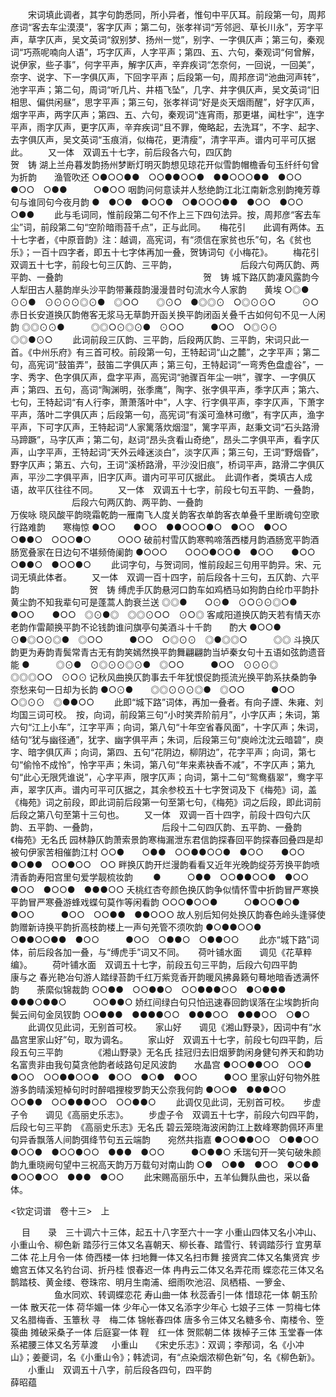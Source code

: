 <!-- { "loadSidebar": true } -->
 　　宋词填此调者，其字句韵悉同，所小异者，惟句中平仄耳。前段第一句，周邦彦词“客去车尘漠漠”，客字仄声；第二句，张孝祥词“芳邻迥、草长川永”，芳字平声，草字仄声，吴文英词“叙别梦、扬州一觉”，别字、一字俱仄声；第三句，秦观词“巧燕呢喃向人语”，巧字仄声，人字平声；第四、五、六句，秦观词“何曾解，说伊家，些子事”，何字平声，解字仄声，辛弃疾词“怎奈何，一回说，一回美”，奈字、说字、下一字俱仄声，下回字平声；后段第一句，周邦彦词“池曲河声转”，池字平声；第二句，周词“听几片、井梧飞坠”，几字、井字俱仄声，吴文英词“旧相思、偏供闲昼”，思字平声；第三句，张孝祥词“好是炎天烟雨醒”，好字仄声，烟字平声，两字仄声；第四、五、六句，秦观词“连宵雨，那更堪，闻杜宇”，连字平声，雨字仄声，更字仄声，辛弃疾词“且不罪，俺略起，去洗耳”，不字、起字、去字俱仄声，吴文英词“玉痕消，似梅花，更清瘦”，清字平声。谱内可平可仄据此。 
　　又一体　双调五十七字，前后段各六句，四仄韵　　　　　　　　　　　　　　贺　铸 
湖上兰舟暮发韵扬州梦断灯明灭韵想见琼花开似雪韵帽檐香句玉纤纤句曾为折韵　　渔管吹还
○●○○●●　○○●●○○●　●●○○○●●　●○○　●○○　○●●　　　○●○○
咽韵问何意读并人愁绝韵江北江南新念别韵掩芳尊句与谁同句今夜月韵
●　●○●　●○○●　○●○○○●●　●○○　●○○　○●● 
 　　此与毛词同，惟前段第二句不作上三下四句法异。按，周邦彦“客去车尘”词，前段第二句“空阶暗雨苔千点”，正与此同。 
　 
梅花引　　此调有两体。五十七字者，《中原音韵》注：越调，高宪词，有“须信在家贫也乐”句，名《贫也乐》；一百十四字者，即五十七字体再加一叠，贺铸词句《小梅花》。 
　　梅花引　双调五十七字，前段七句三仄韵、三平韵，
　　　　　　　后段六句两仄韵、两平韵、一叠韵　　　　　　　　　　　　　　　　贺　铸 
城下路仄韵凄风露韵今人犁田古人墓韵岸头沙平韵带蒹葭韵漫漫昔时句流水今人家韵　　黄埃
○◎●　　⊙⊙●　⊙⊙⊙⊙◎⊙●　◎○○　　◎⊙○　●◎◎⊙　○◎⊙⊙○　　　⊙○
赤日长安道换仄韵倦客无浆马无草韵开函关换平韵闭函关叠千古如何句不见一人闲韵
◎◎⊙⊙●　　　◎◎○⊙◎⊙●　⊙○○　　　●○○　○◎⊙⊙　◎◎●⊙○ 
 　　此词前段三仄韵、三平韵，后段两仄韵、三平韵，宋词只此一首。《中州乐府》有三首可校。前段第一句，王特起词“山之麓”，之字平声；第二句，高宪词“鼓笛弄”，鼓笛二字俱仄声；第三句，王特起词“一弯秀色盘虚谷”，一字、秀字、色字俱仄声，盘字平声，高宪词“驰骤百年尘一哄”，骤字、一字俱仄声；第四、五句，高词“陶渊明，张季鹰”，陶字、张字俱平声，季字仄声；第六、七句，王特起词“有人行李，萧萧落叶中”，人字、行字俱平声，李字仄声，下萧字平声，落叶二字俱仄声；后段第一句，高宪词“有溪可渔林可缴”，有字仄声，渔字平声，下可字仄声，王特起词“人家篱落炊烟湿”，篱字平声，赵秉文词“石头路滑马蹄蹶”，马字仄声；第二句，赵词“昂头贪看山奇绝”，昂头二字俱平声，看字仄声，山字平声，王特起词“天外云峰迷淡白”，淡字仄声；第三句，王词“野烟昏”，野字仄声；第五、六句，王词“溪桥路滑，平沙没旧痕”，桥词平声，路滑二字俱仄声，平沙二字俱平声，旧字仄声。谱内可平可仄据此。　此调作者，类填古人成语，故平仄往往不同。 
　　又一体　双调五十七字，前段七句五平韵、一叠韵，
　　　　　　　后段六句两仄韵、两平韵、一叠韵　　　　　　　　　　　　　　　　万俟咏 
晓风酸平韵晓霜乾韵一雁南飞人度关韵客衣单韵客衣单叠千里断魂句空歌行路难韵　　寒梅惊
●○○　　●○○　●●○○○●○　●○○　●○○　○●●○　○○○●○　　　○○○
破前村雪仄韵寒鸭啼落西楼月韵酒肠宽平韵酒肠宽叠家在日边句不堪频倚阑韵
●○○○　　○○○●○○●　●○○　　●○○　○●●○　●○○●○ 
 　　此词字句，与贺词同，惟前段起三句用平韵异。宋、元词无填此体者。 
　　又一体　双调一百十四字，前后段各十三句，五仄韵、六平韵　　　　　　　　贺　铸 
缚虎手仄韵悬河口韵车如鸡栖马如狗韵白纶巾平韵扑黄尘韵不知我辈句可是蓬蒿人韵衰兰送
◎◎●　　○⊙●　⊙○⊙⊙◎○●　●○○　　●○○　◎⊙●◎　◎◎⊙○○　⊙○◎
客咸阳道换仄韵天若有情天亦老韵作雷颠换平韵不论钱韵谁问旗亭句美酒斗十千韵　　酌大
●○○●　　　⊙●◎○⊙◎●　◎○○　　　●○○　○◎⊙⊙　◎●◎◎○　　　◎◎
斗换仄韵更为寿韵青鬓常青古无有韵笑嫣然换平韵舞翩翩韵当垆秦女句十五语如弦韵遗音能
●　　　◎⊙●　⊙◎⊙⊙◎⊙●　◎○○　　　●○○　⊙⊙⊙◎　◎◎◎○○　⊙○⊙
记秋风曲换仄韵事去千年犹恨促韵揽流光换平韵系扶桑韵争奈愁来句一日却为长韵
●○⊙●　　◎◎⊙⊙⊙◎●　◎○○　　　●○○　○◎⊙⊙　◎●●○○ 
 　　此即“城下路”词体，再加一叠者。有向子諲、朱雍、刘均国三词可校。　按，向词，前段第三句“小时笑弄阶前月”，小字仄声；朱词，第六句“江上小车”，江字平声；向词，第八句“十年空省春风面”，十字仄声；朱词，结句“犹与幽径通”，犹字、幽字俱平声；朱词，后段第三句“庾岭沈沈云暗碧”，庾字、暗字俱仄声；向词，第四、五句“花阴边，柳阴边”，花字平声；向词，第七句“偷怜不成怜”，怜字平声；朱词，第八句“年来素袂香不减”，不字仄声；第九句“此心无限凭谁说”，心字平声，限字仄声；向词，第十二句“鸳鸯翡翠”，鸯字平声，翠字仄声。谱内可平可仄据之，其余参校五十七字贺词及下《梅苑》词，盖《梅苑》词之前段，即此词前后段第一句至第七句，《梅苑》词之后段，即此词前后段之第八句至第十三句也。 
　　又一体　双调一百十四字，前段十四句六仄韵、五平韵、一叠韵，
　　　　　　　后段十二句四仄韵、五平韵、一叠韵　　　　　　　　　　《梅苑》无名氏
园林静仄韵萧索景韵寒梅漏泄东君信韵探春回平韵探春回叠四是却被句伊家苦相催韵江村
○○●　　○●●　○○●●○○●　●○○　　●○○　●○●●　○○●○○　○○
畔换仄韵开烂漫韵看看又近年光晚韵绽芬芳换平韵喷清香韵寿阳宫里句爱学靓梳妆韵　　
●　　　○●●　○○●●○○●　●○○　　　●○○　●○○●　●●●○○
夭桃红杏夸颜色换仄韵争似情怀雪中折韵冒严寒换平韵冒严寒叠游蜂戏蝶句莫作等闲看韵
○○○●○○●　　　○●○○●○●　●○○　　　●○○　○○●●　●●○○○
故人别后知何处换仄韵春色岭头逢驿使韵赠新诗换平韵折高枝韵楼上一声句羌管不须吹韵
●○●●○○●　　　○●●○○●●　●○○　　　●○○　○●●○　○●●○○
 　　此亦“城下路”词体，前后段各加一叠，与“缚虎手”词又不同。 
　
荷叶铺水面　　调见《花草粹编》。
　　荷叶铺水面　双调五十七字，前段五句三平韵，后段六句四平韵　　　　　　　康与之
春光艳冶句游人踏绿苔韵千红万紫竞香开韵暖风拂鼻籁句蓦地暗香透满怀韵　　荼縻似锦裁韵
○○●●　○○●●○　○○●●●○○　●○●●●　●●●○●●○　　　○○●●○
娇红间绿白句只怕迅速春回韵误落在尘埃韵折向鬓云间句金凤钗韵
○○●●●　●●●●○○　●●●○○　●●●○○　○●○
 　　此调仅见此词，无别首可校。 
　
家山好　　调见《湘山野录》，因词中有“水晶宫里家山好”句，取为调名。
　　家山好　双调五十七字，前段七句四平韵，后段五句三平韵　　　　《湘山野录》无名氏
挂冠归去旧烟萝韵闲身健句养天和韵功名富贵非由我句莫贪他韵者岐路句足风波韵　　水晶宫
●○○●●○○　○○●　●○○　○○●●○○●　●○○　●○●　●○○　　　●○○
里家山好句物外胜游多韵晴溪短棹句时时醉唱捚梭罗韵天公奈我何韵
●○○●　●●●○○　○○●●　○○●●●○○　○○●●○
 　　此调仅见此词，无别首可校。 
　
步虚子令　　调见《高丽史乐志》。
　　步虚子令　双调五十七字，前段六句四平韵，后段七句三平韵　《高丽史乐志》无名氏
碧云笼晓海波闲韵江上数峰寒韵佩环声里句异香飘落人间韵弭绛节句五云端韵　　宛然共指嘉
●○○●●○○　○●●○○　●○○●　●○○●○○　●●●　●○○　　　●○●●○
禾瑞句开一笑句破朱颜韵九重晓阙句望中三祝高天韵万万载句对南山韵
○●　○●●　●○○　●○●●　●○○●○○　●●●　●○○
 　　此宋赐高丽乐中，五羊仙舞队曲也，采以备体。 
 









<钦定词谱　卷十三>　上 


　 
目　　录　三十调六十三体，起五十八字至六十一字 
小重山四体又名小冲山、小重山令、柳色新
踏莎行三体又名喜朝天、柳长春、踏雪行、转调踏莎行
宜男草二体
花上月令一体
倚西楼一体
扫地舞一体又名扫市舞
接贤宾二体又名集贤宾
步蟾宫五体又名钓台词、折丹桂
恨春迟一体
冉冉云二体又名弄花雨
蝶恋花三体又名鹊踏枝、黄金缕、卷珠帘、明月生南浦、细雨吹池沼、凤栖梧、一箩金、
　　　　　鱼水同欢、转调蝶恋花
寿山曲一体
秋蕊香引一体
惜琼花一体
朝玉阶一体
散天花一体
荷华媚一体
少年心一体又名添字少年心
七娘子三体
一剪梅七体又名腊梅香、玉簟秋
寻　梅二体
锦帐春四体
唐多令三体又名糖多令、南楼令、箜篌曲
摊破采桑子一体
后庭宴一体
鞓　红一体
贺熙朝二体
拨棹子三体
玉堂春一体
系裙腰三体又名芳草渡 
　 
小重山　　《宋史乐志》：双调；李邴词，名《小冲山》；姜夔词，名《小重山令》；韩淲词，有“点染烟浓柳色新”句，名《柳色新》。 
　　小重山　双调五十八字，前后段各四句，四平韵　　　　　　　　　　　　　　薛昭蕴 
